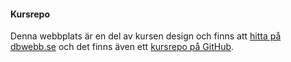 #### Kursrepo

Denna webbplats är en del av kursen design och finns att [hitta på dbwebb.se](https://dbwebb.se/kurser/design-v2) och det finns även ett [kursrepo på GitHub](https://github.com/dbwebb-se/design).
